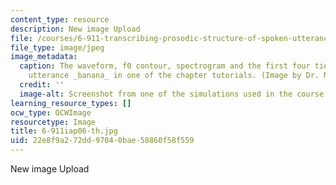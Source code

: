 ```yaml
---
content_type: resource
description: New image Upload
file: /courses/6-911-transcribing-prosodic-structure-of-spoken-utterances-with-tobi-january-iap-2006/22e8f9a272dd97040bae58860f58f559_6-911iap06-th.jpg
file_type: image/jpeg
image_metadata:
  caption: The waveform, f0 contour, spectrogram and the first four tiers for the
    utterance _banana_ in one of the chapter tutorials. (Image by Dr. Nanette Veilleux.)
  credit: ''
  image-alt: Screenshot from one of the simulations used in the course.
learning_resource_types: []
ocw_type: OCWImage
resourcetype: Image
title: 6-911iap06-th.jpg
uid: 22e8f9a2-72dd-9704-0bae-58860f58f559
---
```

New image Upload

